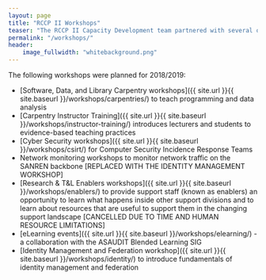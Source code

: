 ```yaml
---
layout: page
title: "RCCP II Workshops"
teaser: "The RCCP II Capacity Development team partnered with several organisations and individuals between January 2018 and March 2019 to run a variety of workshops at institutions across the country. The workshops were either aimed specifically at IT staff, in general at support staff from various departments, or at researchers and students."
permalink: "/workshops/"
header:
    image_fullwidth: "whitebackground.png"
---
```


The following workshops were planned for 2018/2019:

- [Software, Data, and Library Carpentry workshops]({{ site.url }}{{ site.baseurl }}/workshops/carpentries/) to teach programming and data analysis
- [Carpentry Instructor Training]({{ site.url }}{{ site.baseurl }}/workshops/instructor-training/) introduces lecturers and students to evidence-based teaching practices
- [Cyber Security workshops]({{ site.url }}{{ site.baseurl }}/workshops/csirt/) for Computer Security Incidence Response Teams
- Network monitoring workshops to monitor network traffic on the SANREN backbone [REPLACED WITH THE IDENTITY MANAGEMENT WORKSHOP]
- [Research & T&L Enablers workshops]({{ site.url }}{{ site.baseurl }}/workshops/enablers/) to provide support staff (known as enablers) an opportunity to learn what happens inside other support divisions and to learn about resources that are useful to support them in the changing support landscape [CANCELLED DUE TO TIME AND HUMAN RESOURCE LIMITATIONS]
- [eLearning events]({{ site.url }}{{ site.baseurl }}/workshops/elearning/) - a collaboration with the ASAUDIT Blended Learning SIG 
- [Identity Management and Federation workshop]({{ site.url }}{{ site.baseurl }}/workshops/identity/) to introduce fundamentals of identity management and federation
